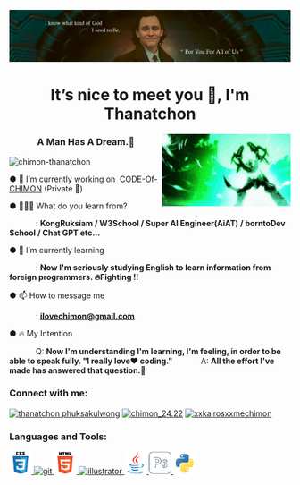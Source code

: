 ![image](/Image/Calling%20Card/WhatKindofGodIneedtobe.png)
<h1 align="center">It’s nice to meet you 👋, I'm Thanatchon</h1>
<img align="right" src="/Image/Gif/gurren-lagann-GigaDrillBreak.gif" width="230px">
<h3 align="center">A Man Has A Dream.🌙</h3>

<p align="left"> <img src="https://komarev.com/ghpvc/?username=chimon-thanatchon&label=Profile%20views&color=0e75b6&style=flat" alt="chimon-thanatchon" /> </p>

  ● 🔭 I’m currently working on &nbsp;[CODE-Of-CHIMON](https://github.com/CHIMON-Thanatchon/CODE-Of-CHIMON) (Private 💌)  

  ● 🧑🏽‍💻 What do you learn from?
  
  &nbsp;&nbsp;&nbsp;&nbsp;&nbsp;&nbsp;&nbsp;&nbsp;&nbsp;&nbsp;&nbsp;&nbsp;: **KongRuksiam / W3School / Super AI Engineer(AiAT) / borntoDev School / Chat GPT etc...**

  ● 🌱 I’m currently learning
  
  &nbsp;&nbsp;&nbsp;&nbsp;&nbsp;&nbsp;&nbsp;&nbsp;&nbsp;&nbsp;&nbsp;&nbsp;: **Now I'm seriously studying English to learn information from foreign programmers. 🔥Fighting !!**

  ● 📫 How to message me
  
  &nbsp;&nbsp;&nbsp;&nbsp;&nbsp;&nbsp;&nbsp;&nbsp;&nbsp;&nbsp;&nbsp;&nbsp;: **<ilovechimon@gmail.com>**

  ● 🔥 My Intention
  
  &nbsp;&nbsp;&nbsp;&nbsp;&nbsp;&nbsp;&nbsp;&nbsp;&nbsp;&nbsp;&nbsp;&nbsp;Q: **Now I'm understanding I'm learning, I'm feeling, in order to be able to speak fully. "I really love❤️ coding."**
  &nbsp;&nbsp;&nbsp;&nbsp;&nbsp;&nbsp;&nbsp;&nbsp;&nbsp;&nbsp;&nbsp;&nbsp;A: **All the effort I've made has answered that question.🌙**

<h3 align="left">Connect with me:</h3>
<p align="left">
<a href="https://fb.com/thanatchon.phuksakulwong" target="blank"><img align="center" src="https://raw.githubusercontent.com/rahuldkjain/github-profile-readme-generator/master/src/images/icons/Social/facebook.svg" alt="thanatchon phuksakulwong" height="30" width="40" /></a>
<a href="https://instagram.com/chimon_24.22" target="blank"><img align="center" src="https://raw.githubusercontent.com/rahuldkjain/github-profile-readme-generator/master/src/images/icons/Social/instagram.svg" alt="chimon_24.22" height="30" width="40" /></a>
<a href="https://discord.gg/xxkairosxxmechimon" target="blank"><img align="center" src="https://raw.githubusercontent.com/rahuldkjain/github-profile-readme-generator/master/src/images/icons/Social/discord.svg" alt="xxkairosxxmechimon" height="30" width="40" /></a>
</p>

<h3 align="left">Languages and Tools:</h3>
<p align="left"> <a href="https://www.w3schools.com/css/" target="_blank" rel="noreferrer"> <img src="https://raw.githubusercontent.com/devicons/devicon/master/icons/css3/css3-original-wordmark.svg" alt="css3" width="40" height="40"/> </a> <a href="https://git-scm.com/" target="_blank" rel="noreferrer"> <img src="https://www.vectorlogo.zone/logos/git-scm/git-scm-icon.svg" alt="git" width="40" height="40"/> </a> <a href="https://www.w3.org/html/" target="_blank" rel="noreferrer"> <img src="https://raw.githubusercontent.com/devicons/devicon/master/icons/html5/html5-original-wordmark.svg" alt="html5" width="40" height="40"/> </a> <a href="https://www.adobe.com/in/products/illustrator.html" target="_blank" rel="noreferrer"> <img src="https://www.vectorlogo.zone/logos/adobe_illustrator/adobe_illustrator-icon.svg" alt="illustrator" width="40" height="40"/> </a> <a href="https://www.java.com" target="_blank" rel="noreferrer"> <img src="https://raw.githubusercontent.com/devicons/devicon/master/icons/java/java-original.svg" alt="java" width="40" height="40"/> </a> <a href="https://www.photoshop.com/en" target="_blank" rel="noreferrer"> <img src="https://raw.githubusercontent.com/devicons/devicon/master/icons/photoshop/photoshop-line.svg" alt="photoshop" width="40" height="40"/> </a> <a href="https://www.python.org" target="_blank" rel="noreferrer"> <img src="https://raw.githubusercontent.com/devicons/devicon/master/icons/python/python-original.svg" alt="python" width="40" height="40"/> </a> </p>
